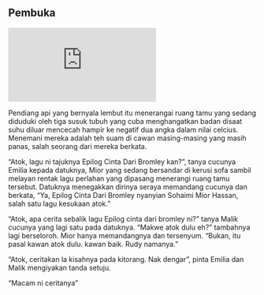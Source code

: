 ## Pembuka

<iframe src="https://open.spotify.com/embed/track/1GNjhGN2XiXb8K3mSlZoO3" width="300" height=“100” frameborder="0" allowtransparency="true"></iframe>

Pendiang api yang bernyala lembut itu menerangai ruang tamu yang sedang diduduki oleh tiga susuk tubuh yang cuba menghangatkan badan disaat suhu diluar mencecah hampir ke negatif dua angka dalam nilai celcius. Menemani mereka adalah teh suam di cawan masing-masing yang masih panas, salah seorang dari mereka berkata.

“Atok, lagu ni tajuknya Epilog Cinta Dari Bromley kan?”, tanya cucunya Emilia kepada datuknya, Mior yang sedang bersandar di kerusi sofa sambil melayan rentak lagu perlahan yang dipasang menerangi ruang tamu tersebut. Datuknya menegakkan dirinya seraya memandang cucunya dan berkata, “Ya, Epilog Cinta Dari Bromley nyanyian Sohaimi Mior Hassan, salah satu lagu kesukaan atok.”

“Atok, apa cerita sebalik lagu Epilog cinta dari bromley ni?” tanya Malik cucunya yang lagi satu pada datuknya.  “Makwe atok dulu eh?” tambahnya lagi berseloroh. Mior hanya memandangnya dan tersenyum. “Bukan, itu pasal kawan atok dulu. kawan baik. Rudy namanya.”

“Atok, ceritakan la kisahnya pada kitorang. Nak dengar”, pinta Emilia dan Malik mengiyakan tanda setuju.

“Macam ni ceritanya”